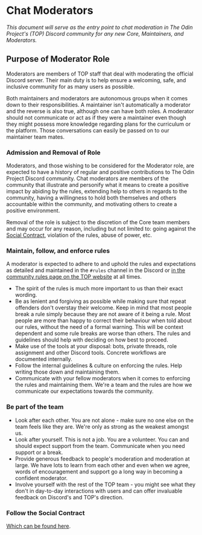 # Chat Moderators
_This document will serve as the entry point to chat moderation in The Odin Project's (TOP) Discord community for any new Core, Maintainers, and Moderators._

## Purpose of Moderator Role

Moderators are members of TOP staff that deal with moderating the official Discord server. Their main duty is to help ensure a welcoming, safe, and inclusive community for as many users as possible.

Both maintainers and moderators are autonomous groups when it comes down to their responsibilities. A maintainer isn't automatically a moderator and the reverse is also true,  although one can have both roles. A moderator should not communicate or act as if they were a maintainer even though they might possess more knowledge regarding plans for the curriculum or the platform. Those conversations can easily be passed on to our maintainer team mates.

### Admission and Removal of Role

Moderators, and those wishing to be considered for the Moderator role, are expected to have a history of regular and positive contributions to The Odin Project Discord community. Chat moderators are members of the community that illustrate and personify what it means to create a positive impact by abiding by the rules, extending help to others in regards to the community, having a willingness to hold both themselves and others accountable within the community, and motivating others to create a positive environment.

Removal of the role is subject to the discretion of the Core team members and may occur for any reason, including but not limited to: going against the [Social Contract](https://github.com/TheOdinProject/top-meta/blob/main/staff-guidelines.md), violation of the rules, abuse of power, etc.

### Maintain, follow, and enforce rules

A moderator is expected to adhere to and uphold the rules and expectations as detailed and maintained in the `#rules` channel in the Discord or [in the community rules page on the TOP website](https://www.theodinproject.com/guides/community/rules) at all times.
- The spirit of the rules is much more important to us than their exact wording.
- Be as lenient and forgiving as possible while making sure that repeat offenders don't overstay their welcome.
Keep in mind that most people break a rule simply because they are not aware of it being a rule. Most people are more than happy to correct their behaviour when told about our rules, without the need of a formal warning. This will be context dependent and some rule breaks are worse than others. The rules and guidelines should help with deciding on how best to proceed.
- Make use of the tools at your disposal: bots, private threads, role assignment and other Discord tools. Concrete workflows are documented internally.
- Follow the internal guidelines & culture on enforcing the rules. Help writing those down and maintaining them.
- Communicate with your fellow moderators when it comes to enforcing the rules and maintaining them. We're a team and the rules are how we communicate our expectations towards the community.

### Be part of the team

- Look after each other. You are not alone - make sure no one else on the team feels like they are. We're only as strong as the weakest amongst us.
- Look after yourself. This is not a job. You are a volunteer. You can and should expect support from the team. Communicate when you need support or a break.
- Provide generous feedback to people's moderation and moderation at large. We have lots to learn from each other and even when we agree, words of encouragement and support go a long way in becoming a confident moderator.
- Involve yourself with the rest of the TOP team - you might see what they don't in day-to-day interactions with users and can offer invaluable feedback on Discord's and TOP's direction.

### Follow the Social Contract

[Which can be found here](https://github.com/TheOdinProject/top-meta/blob/main/staff-guidelines.md#social-contract).
